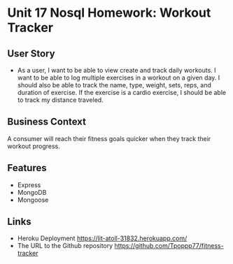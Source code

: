 # Unit 17 Nosql Homework: Workout Tracker

## User Story

* As a user, I want to be able to view create and track daily workouts. I want to be able to log multiple exercises in a workout on a given day. I should also be able to track the name, type, weight, sets, reps, and duration of exercise. If the exercise is a cardio exercise, I should be able to track my distance traveled.

## Business Context

A consumer will reach their fitness goals quicker when they track their workout progress.

## Features
<ul>
<li>Express</li>
<li>MongoDB</li>
<li>Mongoose</li>
</ul>

## Links

* Heroku Deployment
https://lit-atoll-31832.herokuapp.com/
* The URL to the Github repository
https://github.com/Tpoppp77/fitness-tracker